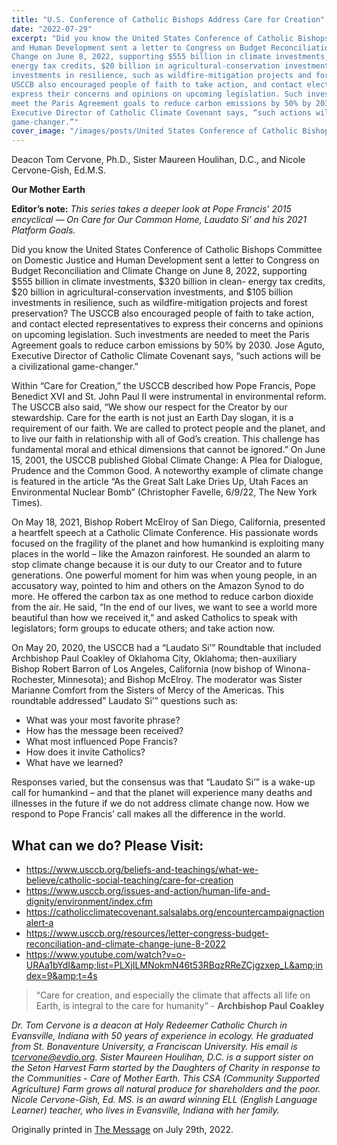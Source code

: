 ```yaml
---
title: "U.S. Conference of Catholic Bishops Address Care for Creation"
date: "2022-07-29"
excerpt: "Did you know the United States Conference of Catholic Bishops Committee on Domestic Justice
and Human Development sent a letter to Congress on Budget Reconciliation and Climate
Change on June 8, 2022, supporting $555 billion in climate investments, $320 billion in clean-
energy tax credits, $20 billion in agricultural-conservation investments, and $105 billion
investments in resilience, such as wildfire-mitigation projects and forest preservation? The
USCCB also encouraged people of faith to take action, and contact elected representatives to
express their concerns and opinions on upcoming legislation. Such investments are needed to
meet the Paris Agreement goals to reduce carbon emissions by 50% by 2030. Jose Aguto,
Executive Director of Catholic Climate Covenant says, “such actions will be a civilizational
game-changer.”"
cover_image: "/images/posts/United States Conference of Catholic Bishops Address Care for Creation.jpg"
---
```


Deacon Tom Cervone, Ph.D., Sister Maureen Houlihan, D.C., and Nicole Cervone-Gish, Ed.M.S.

**Our Mother Earth**

**Editor’s note:**
_This series takes a deeper look at Pope Francis’ 2015 encyclical ― On Care for Our Common
Home, Laudato Si’ and his 2021 Platform Goals._

Did you know the United States Conference of Catholic Bishops Committee on Domestic Justice
and Human Development sent a letter to Congress on Budget Reconciliation and Climate
Change on June 8, 2022, supporting $555 billion in climate investments, $320 billion in clean-
energy tax credits, $20 billion in agricultural-conservation investments, and $105 billion
investments in resilience, such as wildfire-mitigation projects and forest preservation? The
USCCB also encouraged people of faith to take action, and contact elected representatives to
express their concerns and opinions on upcoming legislation. Such investments are needed to
meet the Paris Agreement goals to reduce carbon emissions by 50% by 2030. Jose Aguto,
Executive Director of Catholic Climate Covenant says, “such actions will be a civilizational
game-changer.”

Within “Care for Creation,” the USCCB described how Pope Francis, Pope Benedict XVI and
St. John Paul II were instrumental in environmental reform. The USCCB also said, “We show
our respect for the Creator by our stewardship. Care for the earth is not just an Earth Day slogan,
it is a requirement of our faith. We are called to protect people and the planet, and to live our
faith in relationship with all of God’s creation. This challenge has fundamental moral and ethical
dimensions that cannot be ignored.” On June 15, 2001, the USCCB published Global Climate
Change: A Plea for Dialogue, Prudence and the Common Good. A noteworthy example of
climate change is featured in the article “As the Great Salt Lake Dries Up, Utah Faces an
Environmental Nuclear Bomb” (Christopher Favelle, 6/9/22, The New York Times).

On May 18, 2021, Bishop Robert McElroy of San Diego, California, presented a heartfelt speech
at a Catholic Climate Conference. His passionate words focused on the fragility of the planet and
how humankind is exploiting many places in the world – like the Amazon rainforest. He sounded
an alarm to stop climate change because it is our duty to our Creator and to future generations.
One powerful moment for him was when young people, in an accusatory way, pointed to him
and others on the Amazon Synod to do more. He offered the carbon tax as one method to reduce
carbon dioxide from the air. He said, “In the end of our lives, we want to see a world more
beautiful than how we received it,” and asked Catholics to speak with legislators; form groups to
educate others; and take action now.

On May 20, 2020, the USCCB had a “Laudato Si’” Roundtable that included Archbishop Paul
Coakley of Oklahoma City, Oklahoma; then-auxiliary Bishop Robert Barron of Los Angeles,
California (now bishop of Winona-Rochester, Minnesota); and Bishop McElroy. The moderator
was Sister Marianne Comfort from the Sisters of Mercy of the Americas. This roundtable
addressed” Laudato Si’” questions such as:

- What was your most favorite phrase?
- How has the message been received?
- What most influenced Pope Francis?
- How does it invite Catholics?
- What have we learned?

Responses varied, but the consensus was that “Laudato Si’” is a wake-up call for humankind –
and that the planet will experience many deaths and illnesses in the future if we do not address
climate change now. How we respond to Pope Francis’ call makes all the difference in the world.

## What can we do? Please Visit:

- https://www.usccb.org/beliefs-and-teachings/what-we-believe/catholic-social-teaching/care-for-creation
- https://www.usccb.org/issues-and-action/human-life-and-dignity/environment/index.cfm
- https://catholicclimatecovenant.salsalabs.org/encountercampaignactionalert-a
- https://www.usccb.org/resources/letter-congress-budget-reconciliation-and-climate-change-june-8-2022
- https://www.youtube.com/watch?v=o-URAa1bYdI&amp;list=PLXjILMNokmN46t53RBqzRReZCjgzxep_L&amp;index=9&amp;t=4s

> “Care for creation, and especially the climate that affects all life on Earth, is integral to the care for humanity”
> \- **Archbishop Paul Coakley**

_Dr. Tom Cervone is a deacon at Holy Redeemer Catholic Church in Evansville, Indiana with 50
years of experience in ecology. He graduated from St. Bonaventure University, a Franciscan
University. His email is tcervone@evdio.org. Sister Maureen Houlihan, D.C. is a support sister
on the Seton Harvest Farm started by the Daughters of Charity in response to the Communities -
Care of Mother Earth. This CSA (Community Supported Agriculture) Farm grows all natural
produce for shareholders and the poor. Nicole Cervone-Gish, Ed. MS. is an award winning ELL
(English Language Learner) teacher, who lives in Evansville, Indiana with her family._

Originally printed in [The Message](https://evdiomessage.org/) on July 29th, 2022.
